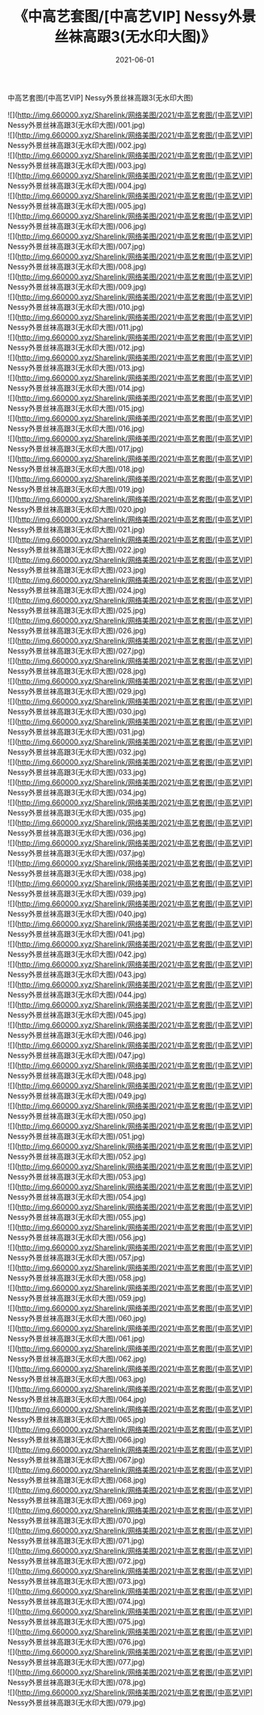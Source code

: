 ﻿---
layout: post
title:  《中高艺套图/[中高艺VIP] Nessy外景丝袜高跟3(无水印大图)》
date:   2021-06-01
img: http://img.660000.xyz/Sharelink/网络美图/2021/中高艺套图/[中高艺VIP] Nessy外景丝袜高跟3(无水印大图)/000.jpg
categories: [美女, 清纯, 唯美]
---

中高艺套图/[中高艺VIP] Nessy外景丝袜高跟3(无水印大图)

 ![](http://img.660000.xyz/Sharelink/网络美图/2021/中高艺套图/[中高艺VIP] Nessy外景丝袜高跟3(无水印大图)/001.jpg) <br>![](http://img.660000.xyz/Sharelink/网络美图/2021/中高艺套图/[中高艺VIP] Nessy外景丝袜高跟3(无水印大图)/002.jpg) <br>![](http://img.660000.xyz/Sharelink/网络美图/2021/中高艺套图/[中高艺VIP] Nessy外景丝袜高跟3(无水印大图)/003.jpg) <br>![](http://img.660000.xyz/Sharelink/网络美图/2021/中高艺套图/[中高艺VIP] Nessy外景丝袜高跟3(无水印大图)/004.jpg) <br>![](http://img.660000.xyz/Sharelink/网络美图/2021/中高艺套图/[中高艺VIP] Nessy外景丝袜高跟3(无水印大图)/005.jpg) <br>![](http://img.660000.xyz/Sharelink/网络美图/2021/中高艺套图/[中高艺VIP] Nessy外景丝袜高跟3(无水印大图)/006.jpg) <br>![](http://img.660000.xyz/Sharelink/网络美图/2021/中高艺套图/[中高艺VIP] Nessy外景丝袜高跟3(无水印大图)/007.jpg) <br>![](http://img.660000.xyz/Sharelink/网络美图/2021/中高艺套图/[中高艺VIP] Nessy外景丝袜高跟3(无水印大图)/008.jpg) <br>![](http://img.660000.xyz/Sharelink/网络美图/2021/中高艺套图/[中高艺VIP] Nessy外景丝袜高跟3(无水印大图)/009.jpg) <br>![](http://img.660000.xyz/Sharelink/网络美图/2021/中高艺套图/[中高艺VIP] Nessy外景丝袜高跟3(无水印大图)/010.jpg) <br>![](http://img.660000.xyz/Sharelink/网络美图/2021/中高艺套图/[中高艺VIP] Nessy外景丝袜高跟3(无水印大图)/011.jpg) <br>![](http://img.660000.xyz/Sharelink/网络美图/2021/中高艺套图/[中高艺VIP] Nessy外景丝袜高跟3(无水印大图)/012.jpg) <br>![](http://img.660000.xyz/Sharelink/网络美图/2021/中高艺套图/[中高艺VIP] Nessy外景丝袜高跟3(无水印大图)/013.jpg) <br>![](http://img.660000.xyz/Sharelink/网络美图/2021/中高艺套图/[中高艺VIP] Nessy外景丝袜高跟3(无水印大图)/014.jpg) <br>![](http://img.660000.xyz/Sharelink/网络美图/2021/中高艺套图/[中高艺VIP] Nessy外景丝袜高跟3(无水印大图)/015.jpg) <br>![](http://img.660000.xyz/Sharelink/网络美图/2021/中高艺套图/[中高艺VIP] Nessy外景丝袜高跟3(无水印大图)/016.jpg) <br>![](http://img.660000.xyz/Sharelink/网络美图/2021/中高艺套图/[中高艺VIP] Nessy外景丝袜高跟3(无水印大图)/017.jpg) <br>![](http://img.660000.xyz/Sharelink/网络美图/2021/中高艺套图/[中高艺VIP] Nessy外景丝袜高跟3(无水印大图)/018.jpg) <br>![](http://img.660000.xyz/Sharelink/网络美图/2021/中高艺套图/[中高艺VIP] Nessy外景丝袜高跟3(无水印大图)/019.jpg) <br>![](http://img.660000.xyz/Sharelink/网络美图/2021/中高艺套图/[中高艺VIP] Nessy外景丝袜高跟3(无水印大图)/020.jpg) <br>![](http://img.660000.xyz/Sharelink/网络美图/2021/中高艺套图/[中高艺VIP] Nessy外景丝袜高跟3(无水印大图)/021.jpg) <br>![](http://img.660000.xyz/Sharelink/网络美图/2021/中高艺套图/[中高艺VIP] Nessy外景丝袜高跟3(无水印大图)/022.jpg) <br>![](http://img.660000.xyz/Sharelink/网络美图/2021/中高艺套图/[中高艺VIP] Nessy外景丝袜高跟3(无水印大图)/023.jpg) <br>![](http://img.660000.xyz/Sharelink/网络美图/2021/中高艺套图/[中高艺VIP] Nessy外景丝袜高跟3(无水印大图)/024.jpg) <br>![](http://img.660000.xyz/Sharelink/网络美图/2021/中高艺套图/[中高艺VIP] Nessy外景丝袜高跟3(无水印大图)/025.jpg) <br>![](http://img.660000.xyz/Sharelink/网络美图/2021/中高艺套图/[中高艺VIP] Nessy外景丝袜高跟3(无水印大图)/026.jpg) <br>![](http://img.660000.xyz/Sharelink/网络美图/2021/中高艺套图/[中高艺VIP] Nessy外景丝袜高跟3(无水印大图)/027.jpg) <br>![](http://img.660000.xyz/Sharelink/网络美图/2021/中高艺套图/[中高艺VIP] Nessy外景丝袜高跟3(无水印大图)/028.jpg) <br>![](http://img.660000.xyz/Sharelink/网络美图/2021/中高艺套图/[中高艺VIP] Nessy外景丝袜高跟3(无水印大图)/029.jpg) <br>![](http://img.660000.xyz/Sharelink/网络美图/2021/中高艺套图/[中高艺VIP] Nessy外景丝袜高跟3(无水印大图)/030.jpg) <br>![](http://img.660000.xyz/Sharelink/网络美图/2021/中高艺套图/[中高艺VIP] Nessy外景丝袜高跟3(无水印大图)/031.jpg) <br>![](http://img.660000.xyz/Sharelink/网络美图/2021/中高艺套图/[中高艺VIP] Nessy外景丝袜高跟3(无水印大图)/032.jpg) <br>![](http://img.660000.xyz/Sharelink/网络美图/2021/中高艺套图/[中高艺VIP] Nessy外景丝袜高跟3(无水印大图)/033.jpg) <br>![](http://img.660000.xyz/Sharelink/网络美图/2021/中高艺套图/[中高艺VIP] Nessy外景丝袜高跟3(无水印大图)/034.jpg) <br>![](http://img.660000.xyz/Sharelink/网络美图/2021/中高艺套图/[中高艺VIP] Nessy外景丝袜高跟3(无水印大图)/035.jpg) <br>![](http://img.660000.xyz/Sharelink/网络美图/2021/中高艺套图/[中高艺VIP] Nessy外景丝袜高跟3(无水印大图)/036.jpg) <br>![](http://img.660000.xyz/Sharelink/网络美图/2021/中高艺套图/[中高艺VIP] Nessy外景丝袜高跟3(无水印大图)/037.jpg) <br>![](http://img.660000.xyz/Sharelink/网络美图/2021/中高艺套图/[中高艺VIP] Nessy外景丝袜高跟3(无水印大图)/038.jpg) <br>![](http://img.660000.xyz/Sharelink/网络美图/2021/中高艺套图/[中高艺VIP] Nessy外景丝袜高跟3(无水印大图)/039.jpg) <br>![](http://img.660000.xyz/Sharelink/网络美图/2021/中高艺套图/[中高艺VIP] Nessy外景丝袜高跟3(无水印大图)/040.jpg) <br>![](http://img.660000.xyz/Sharelink/网络美图/2021/中高艺套图/[中高艺VIP] Nessy外景丝袜高跟3(无水印大图)/041.jpg) <br>![](http://img.660000.xyz/Sharelink/网络美图/2021/中高艺套图/[中高艺VIP] Nessy外景丝袜高跟3(无水印大图)/042.jpg) <br>![](http://img.660000.xyz/Sharelink/网络美图/2021/中高艺套图/[中高艺VIP] Nessy外景丝袜高跟3(无水印大图)/043.jpg) <br>![](http://img.660000.xyz/Sharelink/网络美图/2021/中高艺套图/[中高艺VIP] Nessy外景丝袜高跟3(无水印大图)/044.jpg) <br>![](http://img.660000.xyz/Sharelink/网络美图/2021/中高艺套图/[中高艺VIP] Nessy外景丝袜高跟3(无水印大图)/045.jpg) <br>![](http://img.660000.xyz/Sharelink/网络美图/2021/中高艺套图/[中高艺VIP] Nessy外景丝袜高跟3(无水印大图)/046.jpg) <br>![](http://img.660000.xyz/Sharelink/网络美图/2021/中高艺套图/[中高艺VIP] Nessy外景丝袜高跟3(无水印大图)/047.jpg) <br>![](http://img.660000.xyz/Sharelink/网络美图/2021/中高艺套图/[中高艺VIP] Nessy外景丝袜高跟3(无水印大图)/048.jpg) <br>![](http://img.660000.xyz/Sharelink/网络美图/2021/中高艺套图/[中高艺VIP] Nessy外景丝袜高跟3(无水印大图)/049.jpg) <br>![](http://img.660000.xyz/Sharelink/网络美图/2021/中高艺套图/[中高艺VIP] Nessy外景丝袜高跟3(无水印大图)/050.jpg) <br>![](http://img.660000.xyz/Sharelink/网络美图/2021/中高艺套图/[中高艺VIP] Nessy外景丝袜高跟3(无水印大图)/051.jpg) <br>![](http://img.660000.xyz/Sharelink/网络美图/2021/中高艺套图/[中高艺VIP] Nessy外景丝袜高跟3(无水印大图)/052.jpg) <br>![](http://img.660000.xyz/Sharelink/网络美图/2021/中高艺套图/[中高艺VIP] Nessy外景丝袜高跟3(无水印大图)/053.jpg) <br>![](http://img.660000.xyz/Sharelink/网络美图/2021/中高艺套图/[中高艺VIP] Nessy外景丝袜高跟3(无水印大图)/054.jpg) <br>![](http://img.660000.xyz/Sharelink/网络美图/2021/中高艺套图/[中高艺VIP] Nessy外景丝袜高跟3(无水印大图)/055.jpg) <br>![](http://img.660000.xyz/Sharelink/网络美图/2021/中高艺套图/[中高艺VIP] Nessy外景丝袜高跟3(无水印大图)/056.jpg) <br>![](http://img.660000.xyz/Sharelink/网络美图/2021/中高艺套图/[中高艺VIP] Nessy外景丝袜高跟3(无水印大图)/057.jpg) <br>![](http://img.660000.xyz/Sharelink/网络美图/2021/中高艺套图/[中高艺VIP] Nessy外景丝袜高跟3(无水印大图)/058.jpg) <br>![](http://img.660000.xyz/Sharelink/网络美图/2021/中高艺套图/[中高艺VIP] Nessy外景丝袜高跟3(无水印大图)/059.jpg) <br>![](http://img.660000.xyz/Sharelink/网络美图/2021/中高艺套图/[中高艺VIP] Nessy外景丝袜高跟3(无水印大图)/060.jpg) <br>![](http://img.660000.xyz/Sharelink/网络美图/2021/中高艺套图/[中高艺VIP] Nessy外景丝袜高跟3(无水印大图)/061.jpg) <br>![](http://img.660000.xyz/Sharelink/网络美图/2021/中高艺套图/[中高艺VIP] Nessy外景丝袜高跟3(无水印大图)/062.jpg) <br>![](http://img.660000.xyz/Sharelink/网络美图/2021/中高艺套图/[中高艺VIP] Nessy外景丝袜高跟3(无水印大图)/063.jpg) <br>![](http://img.660000.xyz/Sharelink/网络美图/2021/中高艺套图/[中高艺VIP] Nessy外景丝袜高跟3(无水印大图)/064.jpg) <br>![](http://img.660000.xyz/Sharelink/网络美图/2021/中高艺套图/[中高艺VIP] Nessy外景丝袜高跟3(无水印大图)/065.jpg) <br>![](http://img.660000.xyz/Sharelink/网络美图/2021/中高艺套图/[中高艺VIP] Nessy外景丝袜高跟3(无水印大图)/066.jpg) <br>![](http://img.660000.xyz/Sharelink/网络美图/2021/中高艺套图/[中高艺VIP] Nessy外景丝袜高跟3(无水印大图)/067.jpg) <br>![](http://img.660000.xyz/Sharelink/网络美图/2021/中高艺套图/[中高艺VIP] Nessy外景丝袜高跟3(无水印大图)/068.jpg) <br>![](http://img.660000.xyz/Sharelink/网络美图/2021/中高艺套图/[中高艺VIP] Nessy外景丝袜高跟3(无水印大图)/069.jpg) <br>![](http://img.660000.xyz/Sharelink/网络美图/2021/中高艺套图/[中高艺VIP] Nessy外景丝袜高跟3(无水印大图)/070.jpg) <br>![](http://img.660000.xyz/Sharelink/网络美图/2021/中高艺套图/[中高艺VIP] Nessy外景丝袜高跟3(无水印大图)/071.jpg) <br>![](http://img.660000.xyz/Sharelink/网络美图/2021/中高艺套图/[中高艺VIP] Nessy外景丝袜高跟3(无水印大图)/072.jpg) <br>![](http://img.660000.xyz/Sharelink/网络美图/2021/中高艺套图/[中高艺VIP] Nessy外景丝袜高跟3(无水印大图)/073.jpg) <br>![](http://img.660000.xyz/Sharelink/网络美图/2021/中高艺套图/[中高艺VIP] Nessy外景丝袜高跟3(无水印大图)/074.jpg) <br>![](http://img.660000.xyz/Sharelink/网络美图/2021/中高艺套图/[中高艺VIP] Nessy外景丝袜高跟3(无水印大图)/075.jpg) <br>![](http://img.660000.xyz/Sharelink/网络美图/2021/中高艺套图/[中高艺VIP] Nessy外景丝袜高跟3(无水印大图)/076.jpg) <br>![](http://img.660000.xyz/Sharelink/网络美图/2021/中高艺套图/[中高艺VIP] Nessy外景丝袜高跟3(无水印大图)/077.jpg) <br>![](http://img.660000.xyz/Sharelink/网络美图/2021/中高艺套图/[中高艺VIP] Nessy外景丝袜高跟3(无水印大图)/078.jpg) <br>![](http://img.660000.xyz/Sharelink/网络美图/2021/中高艺套图/[中高艺VIP] Nessy外景丝袜高跟3(无水印大图)/079.jpg) <br>